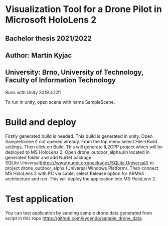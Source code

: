 # Visualization Tool for a Drone Pilot in Microsoft HoloLens 2
## Bachelor thesis 2021/2022
## Author: Martin Kyjac
## University: Brno, University of Technology, Faculty of Information Technology

Runs with Unity 2019.4.12f1

To run in unity, open scene with name SampleScene.

# Build and deploy
Firstly generated build is needed. This build is generated in unity. Open SampleScene if not opened already. From the top menu select File->Build settings. Then click on Build. This will generate IL2CPP project which will be deployed to MS HoloLens 2. Open drone_outdoor_alpha.sln located in generated folder and add NuGet package SQLite.Universal(https://www.nuget.org/packages/SQLite.Universal/) to project drone_outdoor_alpha (Universal Windows Platform). Then connect MS HoloLens 2 with PC via cable, select Release option for ARM64 architecture and run. This will deploy the application into MS HoloLens 2.

# Test application
You can test application by sending sample drone data generated from script in this repo https://github.com/kycendo/sample_drone_data.

